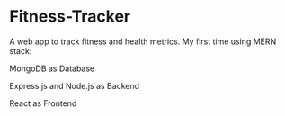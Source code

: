 # Fitness-Tracker
A web app to track fitness and health metrics.
My first time using MERN stack:

MongoDB as Database 

Express.js and Node.js as Backend

React as Frontend
